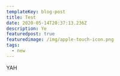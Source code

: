 ```yaml
---
templateKey: blog-post
title: Test
date: 2020-05-14T20:37:13.236Z
description: Ye
featuredpost: true
featuredimage: /img/apple-touch-icon.png
tags:
  - new
---
```

YAH
